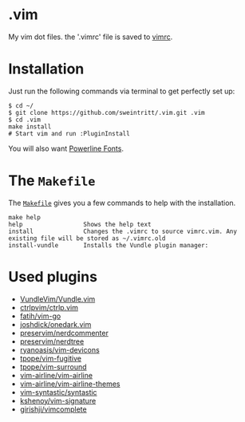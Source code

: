 .vim
=====

My vim dot files. the '.vimrc' file is saved to [vimrc](https://github.com/sweintritt/.vim/blob/master/vimrc).

# Installation

Just run the following commands via terminal to get perfectly set up:

```console
$ cd ~/
$ git clone https://github.com/sweintritt/.vim.git .vim
$ cd .vim
make install
# Start vim and run :PluginInstall
```

You will also want [Powerline Fonts](https://github.com/powerline/fonts).

# The `Makefile`

The [`Makefile`](Makefile) gives you a few commands to help with the installation.

```console
make help
help                 Shows the help text
install              Changes the .vimrc to source vimrc.vim. Any existing file will be stored as ~/.vimrc.old
install-vundle       Installs the Vundle plugin manager:
```

# Used plugins

* [VundleVim/Vundle.vim](https://github.com/VundleVim/Vundle.vim)
* [ctrlpvim/ctrlp.vim](https://github.com/ctrlpvim/ctrlp.vim)
* [fatih/vim-go](https://github.com/fatih/vim-go)
* [joshdick/onedark.vim](https://github.com/joshdick/onedark.vim)
* [preservim/nerdcommenter](https://github.com/preservim/nerdcommenter)
* [preservim/nerdtree](https://github.com/preservim/nerdtree)
* [ryanoasis/vim-devicons](https://github.com/ryanoasis/vim-devicons)
* [tpope/vim-fugitive](https://github.com/tpope/vim-fugitive)
* [tpope/vim-surround](https://github.com/tpope/vim-surround)
* [vim-airline/vim-airline](https://github.com/vim-airline/vim-airline)
* [vim-airline/vim-airline-themes](https://github.com/vim-airline/vim-airline-themes)
* [vim-syntastic/syntastic](https://github.com/vim-syntastic/syntastic)
* [kshenoy/vim-signature](https://github.com/kshenoy/vim-signature)
* [girishji/vimcomplete](https://github.com/girishji/vimcomplete)

